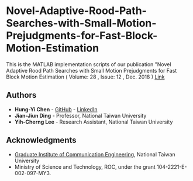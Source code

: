 # Novel-Adaptive-Rood-Path-Searches-with-Small-Motion-Prejudgments-for-Fast-Block-Motion-Estimation
This is the MATLAB implementation scripts of our publication 
"Novel Adaptive Rood Path Searches with Small Motion Prejudgments for Fast Block Motion Estimation
 ( Volume: 28 , Issue: 12 , Dec. 2018 )
[Link](https://ieeexplore.ieee.org/document/8026179)

## Authors

* **Hung-Yi Chen** - [GitHub](https://github.com/r03942139) - [LinkedIn](https://www.linkedin.com/in/hung-yi-chen-958616118/)
* **Jian-Jiun Ding** - Professor, National Taiwan University
* **Yih-Cherng Lee** - Research Assistant, National Taiwan University

## Acknowledgments

* [Graduate Institute of Communication Engineering](https://comm.ntu.edu.tw/en/), National Taiwan University
* Ministry of Science and Technology, ROC, under the grant 104-2221-E-002-097-MY3.
